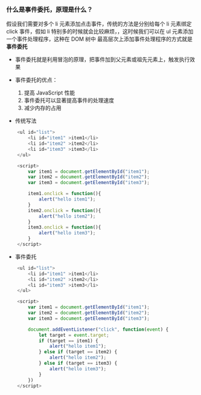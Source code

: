 ### 什么是事件委托，原理是什么？
假设我们需要对多个 li 元素添加点击事件，传统的方法是分别给每个 li 元素绑定 click 事件，假如 li 特别多的时候就会比较麻烦，，这时候我们可以在 ul 元素添加一个事件处理程序，这种在 DOM 树中 最高层次上添加事件处理程序的方式就是**事件委托**

- 事件委托就是利用冒泡的原理，把事件加到父元素或祖先元素上，触发执行效果

- 事件委托的优点：
    1. 提高 JavaScript 性能
    2. 事件委托可以显著提高事件的处理速度
    3. 减少内存的占用

- 传统写法
```js
    <ul id="list">
        <li id="item1" >item1</li>
        <li id="item2" >item2</li>
        <li id="item3" >item3</li>
    </ul>

    <script>
        var item1 = document.getElementById("item1");
        var item2 = document.getElementById("item2");
        var item3 = document.getElementById("item3");

        item1.onclick = function(){
            alert("hello item1");
        }
        item2.onclick = function(){
            alert("hello item2");
        }
        item3.onclick = function(){
            alert("hello item3");
        }
    </script>
```

- 事件委托
```js
    <ul id="list">
        <li id="item1" >item1</li>
        <li id="item2" >item2</li>
        <li id="item3" >item3</li>
    </ul>

    <script>
        var item1 = document.getElementById("item1");
        var item2 = document.getElementById("item2");
        var item3 = document.getElementById("item3");

        document.addEventListener("click", function(event) {
            let target = event.target;
            if (target == item1) {
                alert("hello item1");
            } else if (target == item2) {
                alert("hello item2");
            } else if (target == item3) {
                alert("hello item3");
            }
        })
    </script>
```